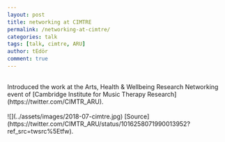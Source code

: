 ```yaml
---
layout: post
title: networking at CIMTRE
permalink: /networking-at-cimtre/
categories: talk
tags: [talk, cimtre, ARU]
author: tEdör
comment: true
---
```

<br>
 Introduced the work at the Arts, Health & Wellbeing Research Networking event of [Cambridge Institute for Music Therapy Research](https://twitter.com/CIMTR_ARU).
<br>
<br>
![](../assets/images/2018-07-cimtre.jpg)
[Source](https://twitter.com/CIMTR_ARU/status/1016258071990013952?ref_src=twsrc%5Etfw).<br>
<br>
